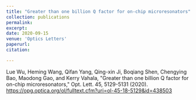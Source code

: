 ```yaml
---
title: "Greater than one billion Q factor for on-chip microresonators"
collection: publications
permalink: 
excerpt: 
date: 2020-09-15
venue: 'Optics Letters'
paperurl: 
citation: 

---
```

Lue Wu, Heming Wang, Qifan Yang, Qing-xin Ji, Boqiang Shen, Chengying Bao, Maodong Gao, and Kerry Vahala, "Greater than one billion Q factor for on-chip microresonators," Opt. Lett. 45, 5129-5131 (2020). <a href="https://opg.optica.org/ol/fulltext.cfm?uri=ol-45-18-5129&id=438503" target="_blank">https://opg.optica.org/ol/fulltext.cfm?uri=ol-45-18-5129&id=438503</a>
